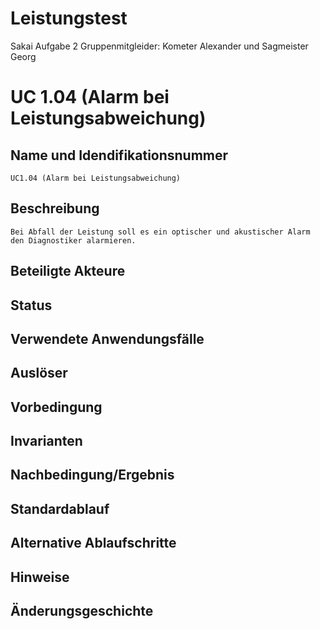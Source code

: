 # Leistungstest
Sakai Aufgabe 2
Gruppenmitgleider: Kometer Alexander und Sagmeister Georg


# UC 1.04 (Alarm bei Leistungsabweichung)
## Name und Idendifikationsnummer
    UC1.04 (Alarm bei Leistungsabweichung)
## Beschreibung
    Bei Abfall der Leistung soll es ein optischer und akustischer Alarm den Diagnostiker alarmieren.
## Beteiligte Akteure

## Status

## Verwendete Anwendungsfälle

## Auslöser

## Vorbedingung

## Invarianten

## Nachbedingung/Ergebnis

## Standardablauf

## Alternative Ablaufschritte

## Hinweise

## Änderungsgeschichte











